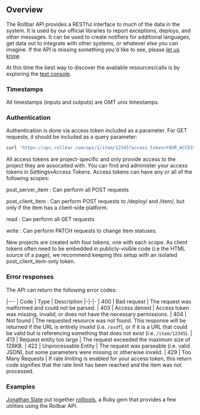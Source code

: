 Overview
--------

The Rollbar API provides a RESTful interface to much of the data in the
system. It is used by our official libraries to report exceptions,
deploys, and other messages. It can be used to create notifiers for
additional languages, get data out to integrate with other systems, or
whatever else you can imagine. If the API is missing something you'd
like to see, please [let us know](mailto:team@rollbar.com).

At this time the best way to discover the available resources/calls is
by exploring the [test console](../docs/test_console/).

### Timestamps

All timestamps (inputs and outputs) are GMT unix timestamps.

### Authentication

Authentication is done via access token included as a parameter. For GET
requests, it should be included as a query parameter:

```bash
curl 'https://api.rollbar.com/api/1/item/12345?access_token=YOUR_ACCESS_TOKEN'
```

All access tokens are project-specific and only provide access to the
project they are assocaited with. You can find and administer your
access tokens in Settings»Access Tokens. Access tokens can have any or
all of the following scopes:

post\_server\_item
:   Can perform all POST requests

post\_client\_item
:   Can perform POST requests to /deploy/ and /item/, but only if the
    item has a client-side platform.

read
:   Can perform all GET requests

write
:   Can perform PATCH requests to change item statuses.

New projects are created with four tokens, one with each scope. As
client tokens often need to be embedded in publicly-visible code (i.e
the HTML source of a page), we recommend keeping this setup with an
isolated post\_client\_item-only token.

### Error responses

The API can return the following error codes:

|---
| Code | Type | Description
|-|-|-
| 400 | Bad request | The request was malformed and could not be parsed.
| 403 | Access denied | Access token was missing, invalid, or does not have the necessary permissions.
| 404 | Not found | The requested resource was not found. This response will be returned if the URL is entirely invalid (i.e. `/asdf`), or if it is a URL that could be valid but is referencing something that does not exist (i.e. `/item/12345`).
| 413 | Request entity too large | The request exceeded the maximum size of 128KB.
| 422 | Unprocessable Entity | The request was parseable (i.e. valid JSON), but some parameters were missing or otherwise invalid.
| 429 | Too Many Requests | If rate limiting is enabled for your access token, this return code signifies that the rate limit has been reached and the item was not processed.

### Examples

[Jonathan Slate](https://github.com/jslate) put together
[rolltools](https://github.com/jslate/rolltools), a Ruby gem that
provides a few utilities using the Rollbar API.

